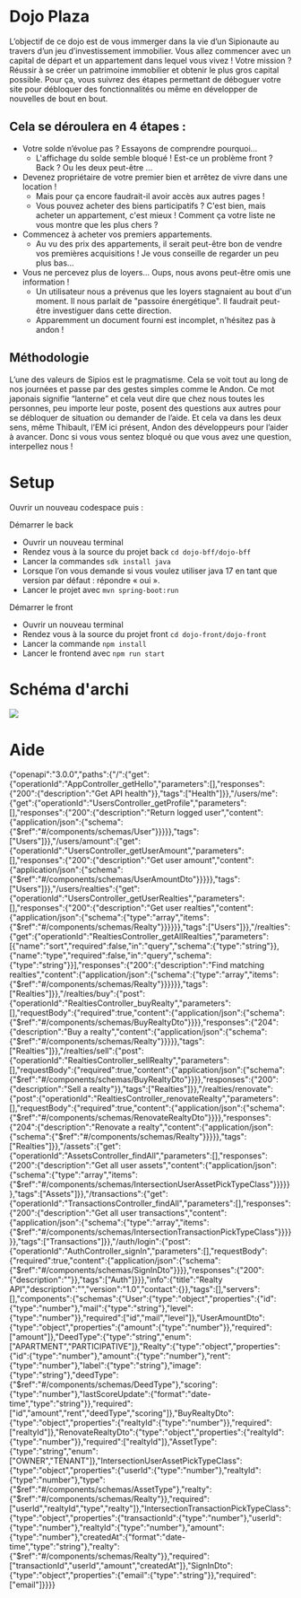 # Dojo Plaza

L’objectif de ce dojo est de vous immerger dans la vie d’un Sipionaute au travers d’un jeu d’investissement immobilier.
Vous allez commencer avec un capital de départ et un appartement dans lequel vous vivez ! Votre mission ? Réussir à se
créer un patrimoine immobilier et obtenir le plus gros capital possible. Pour ça, vous suivrez des étapes permettant de
déboguer votre site pour débloquer des fonctionnalités ou même en développer de nouvelles de bout en bout.

## Cela se déroulera en 4 étapes :

- Votre solde n’évolue pas ? Essayons de comprendre pourquoi...
    - L'affichage du solde semble bloqué ! Est-ce un problème front ? Back ? Ou les deux peut-être ...
- Devenez propriétaire de votre premier bien et arrêtez de vivre dans une location !
    - Mais pour ça encore faudrait-il avoir accès aux autres pages !
    - Vous pouvez acheter des biens participatifs ? C'est bien, mais acheter un appartement, c'est mieux ! Comment ça
      votre liste ne vous montre que les plus chers ?
- Commencez à acheter vos premiers appartements.
    - Au vu des prix des appartements, il serait peut-être bon de vendre vos premières acquisitions ! Je vous conseille
      de regarder un peu plus bas...
- Vous ne percevez plus de loyers... Oups, nous avons peut-être omis une information !
    - Un utilisateur nous a prévenus que les loyers stagnaient au bout d'un moment. Il nous parlait de "passoire
      énergétique". Il faudrait peut-être investiguer dans cette direction.
    - Apparemment un document fourni est incomplet, n'hésitez pas à andon !

## Méthodologie

L’une des valeurs de Sipios est le pragmatisme. Cela se voit tout au long de nos journées et passe par des gestes
simples comme le Andon. Ce mot japonais signifie “lanterne” et cela veut dire que chez nous toutes les personnes, peu
importe leur poste, posent des questions aux autres pour se débloquer de situation ou demander de l’aide. Et cela va
dans les deux sens, même Thibault, l’EM ici présent, Andon des développeurs pour l’aider à avancer. Donc si vous vous
sentez bloqué ou que vous avez une question, interpellez nous !

# Setup
Ouvrir un nouveau codespace puis : 

Démarrer le back
- Ouvrir un nouveau terminal
- Rendez vous à la source du projet back `cd dojo-bff/dojo-bff`
- Lancer la commandes `sdk install java`
- Lorsque l’on vous demande si vous voulez utiliser java 17 en tant que version par défaut : répondre « oui ».
- Lancer le projet avec `mvn spring-boot:run`

Démarrer le front
- Ouvrir un nouveau terminal
- Rendez vous à la source du projet front `cd dojo-front/dojo-front`
- Lancer la commande `npm install`
- Lancer le frontend avec  `npm run start`


# Schéma d'archi

![](archi.png)

# Aide

{"openapi":"3.0.0","paths":{"/":{"get":{"operationId":"AppController_getHello","parameters":[],"responses":{"200":{"description":"Get API health"}},"tags":["Health"]}},"/users/me":{"get":{"operationId":"UsersController_getProfile","parameters":[],"responses":{"200":{"description":"Return logged user","content":{"application/json":{"schema":{"$ref":"#/components/schemas/User"}}}}},"tags":["Users"]}},"/users/amount":{"get":{"operationId":"UsersController_getUserAmount","parameters":[],"responses":{"200":{"description":"Get user amount","content":{"application/json":{"schema":{"$ref":"#/components/schemas/UserAmountDto"}}}}},"tags":["Users"]}},"/users/realties":{"get":{"operationId":"UsersController_getUserRealties","parameters":[],"responses":{"200":{"description":"Get user realties","content":{"application/json":{"schema":{"type":"array","items":{"$ref":"#/components/schemas/Realty"}}}}}},"tags":["Users"]}},"/realties":{"get":{"operationId":"RealtiesController_getAllRealties","parameters":[{"name":"sort","required":false,"in":"query","schema":{"type":"string"}},{"name":"type","required":false,"in":"query","schema":{"type":"string"}}],"responses":{"200":{"description":"Find matching realties","content":{"application/json":{"schema":{"type":"array","items":{"$ref":"#/components/schemas/Realty"}}}}}},"tags":["Realties"]}},"/realties/buy":{"post":{"operationId":"RealtiesController_buyRealty","parameters":[],"requestBody":{"required":true,"content":{"application/json":{"schema":{"$ref":"#/components/schemas/BuyRealtyDto"}}}},"responses":{"204":{"description":"Buy a realty","content":{"application/json":{"schema":{"$ref":"#/components/schemas/Realty"}}}}},"tags":["Realties"]}},"/realties/sell":{"post":{"operationId":"RealtiesController_sellRealty","parameters":[],"requestBody":{"required":true,"content":{"application/json":{"schema":{"$ref":"#/components/schemas/BuyRealtyDto"}}}},"responses":{"200":{"description":"Sell a realty"}},"tags":["Realties"]}},"/realties/renovate":{"post":{"operationId":"RealtiesController_renovateRealty","parameters":[],"requestBody":{"required":true,"content":{"application/json":{"schema":{"$ref":"#/components/schemas/RenovateRealtyDto"}}}},"responses":{"204":{"description":"Renovate a realty","content":{"application/json":{"schema":{"$ref":"#/components/schemas/Realty"}}}}},"tags":["Realties"]}},"/assets":{"get":{"operationId":"AssetsController_findAll","parameters":[],"responses":{"200":{"description":"Get all user assets","content":{"application/json":{"schema":{"type":"array","items":{"$ref":"#/components/schemas/IntersectionUserAssetPickTypeClass"}}}}}},"tags":["Assets"]}},"/transactions":{"get":{"operationId":"TransactionsController_findAll","parameters":[],"responses":{"200":{"description":"Get all user transactions","content":{"application/json":{"schema":{"type":"array","items":{"$ref":"#/components/schemas/IntersectionTransactionPickTypeClass"}}}}}},"tags":["Transactions"]}},"/auth/login":{"post":{"operationId":"AuthController_signIn","parameters":[],"requestBody":{"required":true,"content":{"application/json":{"schema":{"$ref":"#/components/schemas/SignInDto"}}}},"responses":{"200":{"description":""}},"tags":["Auth"]}}},"info":{"title":"Realty API","description":"","version":"1.0","contact":{}},"tags":[],"servers":[],"components":{"schemas":{"User":{"type":"object","properties":{"id":{"type":"number"},"mail":{"type":"string"},"level":{"type":"number"}},"required":["id","mail","level"]},"UserAmountDto":{"type":"object","properties":{"amount":{"type":"number"}},"required":["amount"]},"DeedType":{"type":"string","enum":["APARTMENT","PARTICIPATIVE"]},"Realty":{"type":"object","properties":{"id":{"type":"number"},"amount":{"type":"number"},"rent":{"type":"number"},"label":{"type":"string"},"image":{"type":"string"},"deedType":{"$ref":"#/components/schemas/DeedType"},"scoring":{"type":"number"},"lastScoreUpdate":{"format":"date-time","type":"string"}},"required":["id","amount","rent","deedType","scoring"]},"BuyRealtyDto":{"type":"object","properties":{"realtyId":{"type":"number"}},"required":["realtyId"]},"RenovateRealtyDto":{"type":"object","properties":{"realtyId":{"type":"number"}},"required":["realtyId"]},"AssetType":{"type":"string","enum":["OWNER","TENANT"]},"IntersectionUserAssetPickTypeClass":{"type":"object","properties":{"userId":{"type":"number"},"realtyId":{"type":"number"},"type":{"$ref":"#/components/schemas/AssetType"},"realty":{"$ref":"#/components/schemas/Realty"}},"required":["userId","realtyId","type","realty"]},"IntersectionTransactionPickTypeClass":{"type":"object","properties":{"transactionId":{"type":"number"},"userId":{"type":"number"},"realtyId":{"type":"number"},"amount":{"type":"number"},"createdAt":{"format":"date-time","type":"string"},"realty":{"$ref":"#/components/schemas/Realty"}},"required":["transactionId","userId","amount","createdAt"]},"SignInDto":{"type":"object","properties":{"email":{"type":"string"}},"required":["email"]}}}}
